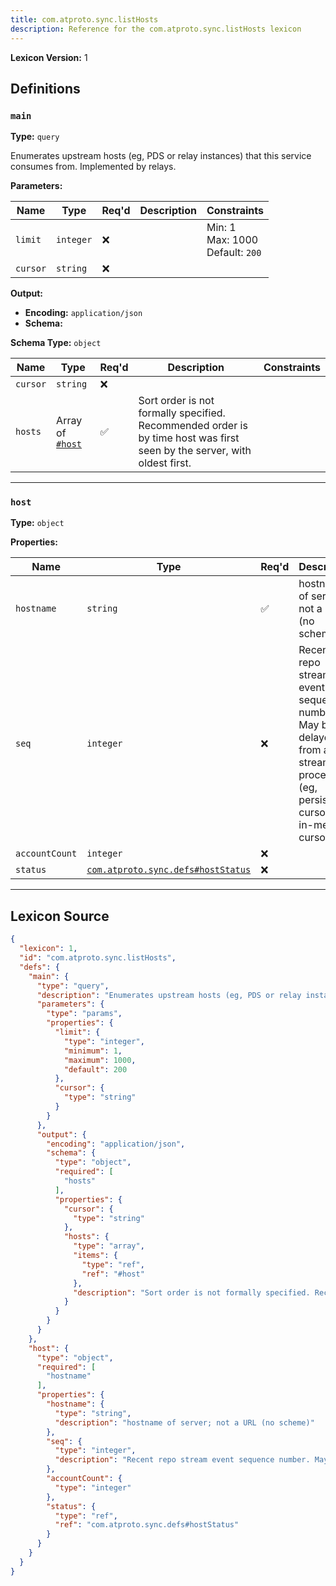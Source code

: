 ```yaml
---
title: com.atproto.sync.listHosts
description: Reference for the com.atproto.sync.listHosts lexicon
---
```

**Lexicon Version:** 1

## Definitions

<a name="main"></a>
### `main`

**Type:** `query`

Enumerates upstream hosts (eg, PDS or relay instances) that this service consumes from. Implemented by relays.

**Parameters:**

| Name | Type | Req'd  | Description | Constraints |
|------|------|----------|-------------|-------------|
| `limit` | `integer` | ❌  |  | Min: 1<br/>Max: 1000<br/>Default: `200` |
| `cursor` | `string` | ❌  |  |  |
**Output:**

- **Encoding:** `application/json`
- **Schema:**

**Schema Type:** `object`

| Name | Type | Req'd  | Description | Constraints |
|------|------|----------|-------------|-------------|
| `cursor` | `string` | ❌  |  |  |
| `hosts` | Array of [`#host`](#host) | ✅  | Sort order is not formally specified. Recommended order is by time host was first seen by the server, with oldest first. |  |

---

<a name="host"></a>
### `host`

**Type:** `object`

**Properties:**

| Name | Type | Req'd  | Description | Constraints |
|------|------|----------|-------------|-------------|
| `hostname` | `string` | ✅  | hostname of server; not a URL (no scheme) |  |
| `seq` | `integer` | ❌  | Recent repo stream event sequence number. May be delayed from actual stream processing (eg, persisted cursor not in-memory cursor). |  |
| `accountCount` | `integer` | ❌  |  |  |
| `status` | [`com.atproto.sync.defs#hostStatus`](/lexicons/com/atproto/sync/defs#hostStatus) | ❌  |  |  |

---

## Lexicon Source
```json
{
  "lexicon": 1,
  "id": "com.atproto.sync.listHosts",
  "defs": {
    "main": {
      "type": "query",
      "description": "Enumerates upstream hosts (eg, PDS or relay instances) that this service consumes from. Implemented by relays.",
      "parameters": {
        "type": "params",
        "properties": {
          "limit": {
            "type": "integer",
            "minimum": 1,
            "maximum": 1000,
            "default": 200
          },
          "cursor": {
            "type": "string"
          }
        }
      },
      "output": {
        "encoding": "application/json",
        "schema": {
          "type": "object",
          "required": [
            "hosts"
          ],
          "properties": {
            "cursor": {
              "type": "string"
            },
            "hosts": {
              "type": "array",
              "items": {
                "type": "ref",
                "ref": "#host"
              },
              "description": "Sort order is not formally specified. Recommended order is by time host was first seen by the server, with oldest first."
            }
          }
        }
      }
    },
    "host": {
      "type": "object",
      "required": [
        "hostname"
      ],
      "properties": {
        "hostname": {
          "type": "string",
          "description": "hostname of server; not a URL (no scheme)"
        },
        "seq": {
          "type": "integer",
          "description": "Recent repo stream event sequence number. May be delayed from actual stream processing (eg, persisted cursor not in-memory cursor)."
        },
        "accountCount": {
          "type": "integer"
        },
        "status": {
          "type": "ref",
          "ref": "com.atproto.sync.defs#hostStatus"
        }
      }
    }
  }
}
```
